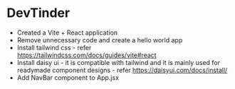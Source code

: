 # DevTinder
- Created a Vite + React application
- Remove unnecessary code and create a hello world app
- Install tailwind css - refer https://tailwindcss.com/docs/guides/vite#react
- Install daisy ui - it is compatible with tailwind and it is mainly used for readymade component designs - refer https://daisyui.com/docs/install/
- Add NavBar component to App.jsx